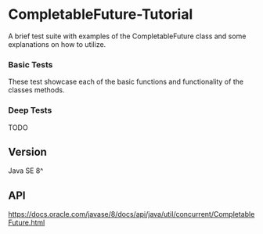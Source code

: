 # CompletableFuture-Tutorial
A brief test suite with examples of the CompletableFuture class and some explanations on how to utilize.

### Basic Tests
These test showcase each of the basic functions and functionality of the classes methods.

### Deep Tests
TODO 

## Version
Java SE 8^

## API
https://docs.oracle.com/javase/8/docs/api/java/util/concurrent/CompletableFuture.html
